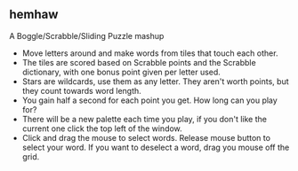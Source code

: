 ## hemhaw
A Boggle/Scrabble/Sliding Puzzle mashup  

- Move letters around and make words from tiles that touch each other.  
- The tiles are scored based on Scrabble points and the Scrabble dictionary, with one bonus point given per letter used.  
- Stars are wildcards, use them as any letter. They aren't worth points, but they count towards word length.  
- You gain half a second for each point you get. How long can you play for?  
- There will be a new palette each time you play, if you don't like the current one click the top left of the window.
- Click and drag the mouse to select words. Release mouse button to select your word. If you want to deselect a word, drag you mouse off the grid.    
